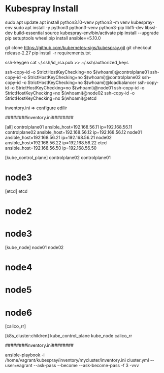 # Kubespray Install 

sudo apt update
apt install python3.10-venv
python3 -m venv kubespray-env
sudo apt install -y python3 python3-venv python3-pip libffi-dev libssl-dev build-essential
source kubespray-env/bin/activate
pip install --upgrade pip setuptools wheel
pip install ansible==5.10.0

git clone https://github.com/kubernetes-sigs/kubespray.git
git checkout release-2.27
pip install -r requirements.txt

ssh-keygen
cat ~/.ssh/id_rsa.pub >> ~/.ssh/authorized_keys

ssh-copy-id -o StrictHostKeyChecking=no $(whoami)@controlplane01
ssh-copy-id -o StrictHostKeyChecking=no $(whoami)@controlplane02
ssh-copy-id -o StrictHostKeyChecking=no $(whoami)@loadbalancer
ssh-copy-id -o StrictHostKeyChecking=no $(whoami)@node01
ssh-copy-id -o StrictHostKeyChecking=no $(whoami)@node02
ssh-copy-id -o StrictHostKeyChecking=no $(whoami)@etcd


inventory.ini => configure edilir

########inventory.ini########

[all]
controlplane01 ansible_host=192.168.56.11  ip=192.168.56.11
controlplane02 ansible_host=192.168.56.12  ip=192.168.56.12
node01 ansible_host=192.168.56.21  ip=192.168.56.21
node02 ansible_host=192.168.56.22  ip=192.168.56.22
etcd ansible_host=192.168.56.50  ip=192.168.56.50

[kube_control_plane]
controlplane02
controlplane01
# node3

[etcd]
etcd
# node2
# node3

[kube_node]
node01
node02
# node4
# node5
# node6

[calico_rr]

[k8s_cluster:children]
kube_control_plane
kube_node
calico_rr

########inventory.ini########



ansible-playbook -i /home/vagrant/kubespray/inventory/mycluster/inventory.ini cluster.yml --user=vagrant --ask-pass --become --ask-become-pass -f 3 -vvv